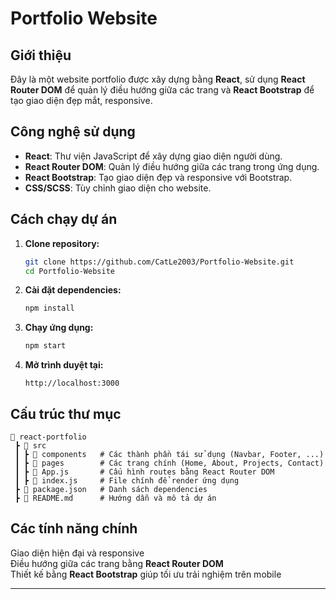 
# Portfolio Website  

## Giới thiệu  
Đây là một website portfolio được xây dựng bằng **React**, sử dụng **React Router DOM** để quản lý điều hướng giữa các trang và **React Bootstrap** để tạo giao diện đẹp mắt, responsive.  

## Công nghệ sử dụng  
- **React**: Thư viện JavaScript để xây dựng giao diện người dùng.  
- **React Router DOM**: Quản lý điều hướng giữa các trang trong ứng dụng.  
- **React Bootstrap**: Tạo giao diện đẹp và responsive với Bootstrap.  
- **CSS/SCSS**: Tùy chỉnh giao diện cho website.  

## Cách chạy dự án  
1. **Clone repository:**  
   ```sh
   git clone https://github.com/CatLe2003/Portfolio-Website.git
   cd Portfolio-Website
   ```
2. **Cài đặt dependencies:**  
   ```sh
   npm install
   ```
3. **Chạy ứng dụng:**  
   ```sh
   npm start
   ```
4. **Mở trình duyệt tại:**  
   ```
   http://localhost:3000
   ```

## Cấu trúc thư mục  
```
📂 react-portfolio
 ┣ 📂 src
 ┃ ┣ 📂 components   # Các thành phần tái sử dụng (Navbar, Footer, ...)
 ┃ ┣ 📂 pages        # Các trang chính (Home, About, Projects, Contact)
 ┃ ┣ 📜 App.js       # Cấu hình routes bằng React Router DOM
 ┃ ┣ 📜 index.js     # File chính để render ứng dụng
 ┣ 📜 package.json   # Danh sách dependencies
 ┣ 📜 README.md      # Hướng dẫn và mô tả dự án
```

## Các tính năng chính  
Giao diện hiện đại và responsive  
Điều hướng giữa các trang bằng **React Router DOM**  
Thiết kế bằng **React Bootstrap** giúp tối ưu trải nghiệm trên mobile  

---
